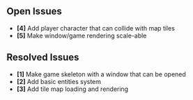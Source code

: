 ## Open Issues ##

+ **[4]** Add player character that can collide with map tiles
+ **[5]** Make window/game rendering scale-able


## Resolved Issues ##

+ **[1]** Make game skeleton with a window that can be opened
+ **[2]** Add basic entities system
+ **[3]** Add tile map loading and rendering